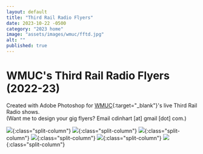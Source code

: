 ```yaml
---
layout: default
title: "Third Rail Radio Flyers"
date: 2023-10-22 -0500
category: "2023 home"
image: "assets/images/wmuc/fftd.jpg"
alt: ""
published: true
---
```


# WMUC's Third Rail Radio Flyers (2022-23)

Created with Adobe Photoshop for [WMUC](https://wmuc.umd.edu/){:target="_blank"}'s live Third Rail Radio shows.  
(Want me to design your gig flyers? Email cdinhart [at] gmail [dot] com.)

![](assets/images/wmuc/fftd.jpg){:class="split-column"}
![](assets/images/wmuc/virtua.jpg){:class="split-column"}
![](assets/images/wmuc/apr28.png){:class="split-column"}
![](assets/images/wmuc/may5_2.png){:class="split-column"}
![](assets/images/wmuc/ajola.jpg){:class="split-column"}
![](assets/images/wmuc/toro_flyer.jpg){:class="split-column"}